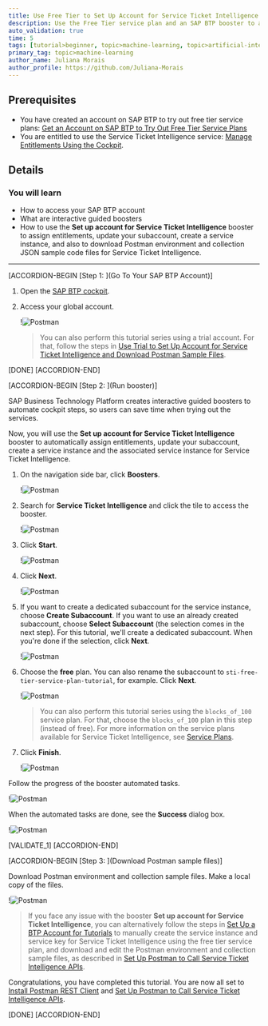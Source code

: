 ```yaml
---
title: Use Free Tier to Set Up Account for Service Ticket Intelligence and Download Postman Sample Files
description: Use the Free Tier service plan and an SAP BTP booster to automatically create a service instance, and download Postman environment and collection JSON sample code files for Service Ticket Intelligence.
auto_validation: true
time: 5
tags: [tutorial>beginner, topic>machine-learning, topic>artificial-intelligence, topic>cloud, software-product>sap-business-technology-platform, software-product>sap-ai-business-services, software-product>service-ticket-intelligence, tutorial>free-tier]
primary_tag: topic>machine-learning
author_name: Juliana Morais
author_profile: https://github.com/Juliana-Morais
---
```


## Prerequisites
- You have created an account on SAP BTP to try out free tier service plans: [Get an Account on SAP BTP to Try Out Free Tier Service Plans](btp-free-tier-account)
- You are entitled to use the Service Ticket Intelligence service: [Manage Entitlements Using the Cockpit](btp-cockpit-entitlements).

## Details
### You will learn
  - How to access your SAP BTP account
  - What are interactive guided boosters
  - How to use the **Set up account for Service Ticket Intelligence** booster to assign entitlements, update your subaccount, create a service instance, and also to download Postman environment and collection JSON sample code files for Service Ticket Intelligence.
---

[ACCORDION-BEGIN [Step 1: ](Go To Your SAP BTP Account)]

1. Open the [SAP BTP cockpit](https://account.hana.ondemand.com/cockpit#/home/allaccounts).

2. Access your global account.

    !![Postman](global-account.png)

    >You can also perform this tutorial series using a trial account. For that, follow the steps in [Use Trial to Set Up Account for Service Ticket Intelligence and Download Postman Sample Files](cp-aibus-sti-booster-postman).

[DONE]
[ACCORDION-END]


[ACCORDION-BEGIN [Step 2: ](Run booster)]

SAP Business Technology Platform creates interactive guided boosters to automate cockpit steps, so users can save time when trying out the services.

Now, you will use the **Set up account for Service Ticket Intelligence** booster to automatically assign entitlements, update your subaccount, create a service instance and the associated service instance for Service Ticket Intelligence.

1. On the navigation side bar, click **Boosters**.

    !![Postman](access-booster.png)

2. Search for **Service Ticket Intelligence** and click the tile to access the booster.

    !![Postman](access-booster-tile.png)

3. Click **Start**.

    !![Postman](booster-start.png)

4. Click **Next**.

    !![Postman](booster-next.png)

5. If you want to create a dedicated subaccount for the service instance, choose **Create Subaccount**. If you want to use an already created subaccount, choose **Select Subaccount** (the selection comes in the next step). For this tutorial, we'll create a dedicated subaccount. When you're done if the selection, click **Next**.

    !![Postman](booster-scenario.png)

6. Choose the **free** plan. You can also rename the subaccount to `sti-free-tier-service-plan-tutorial`, for example. Click **Next**.

    !![Postman](booster-subaccount.png)

    >You can also perform this tutorial series using the `blocks_of_100` service plan. For that, choose the `blocks_of_100` plan in this step (instead of free). For more information on the service plans available for Service Ticket Intelligence, see [Service Plans](https://help.sap.com/docs/SERVICE_TICKET_INTELLIGENCE/934ccff77ddb4fa2bf268a0085984db0/12e4b770e0d741a3911a5b196bf383f8.html).

7. Click **Finish**.

    !![Postman](booster-finish.png)

Follow the progress of the booster automated tasks.

!![Postman](booster-progress.png)

When the automated tasks are done, see the **Success** dialog box.

!![Postman](booster-success.png)

[VALIDATE_1]
[ACCORDION-END]


[ACCORDION-BEGIN [Step 3: ](Download Postman sample files)]

Download Postman environment and collection sample files. Make a local copy of the files.

!![Postman](booster-success-postman.png)

>If you face any issue with the booster **Set up account for Service Ticket Intelligence**, you can alternatively follow the steps in [Set Up a BTP Account for Tutorials](group.btp-setup) to manually create the service instance and service key for Service Ticket Intelligence using the free tier service plan, and download and edit the Postman environment and collection sample files, as described in [Set Up Postman to Call Service Ticket Intelligence APIs](cp-aibus-sti-setup-postman).

Congratulations, you have completed this tutorial. You are now all set to [Install Postman REST Client](api-tools-postman-install) and [Set Up Postman to Call Service Ticket Intelligence APIs](cp-aibus-sti-setup-postman).

[DONE]
[ACCORDION-END]
